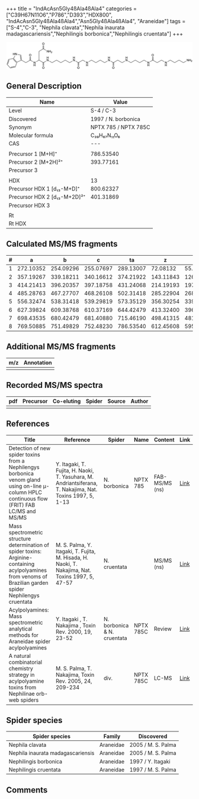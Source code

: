 +++
title = "IndAcAsn5Gly4ßAla4ßAla4"
categories = ["C39H67N11O6","P786","D393","HDX800",
"IndAcAsn5Gly4ßAla4ßAla4","Asn5Gly4ßAla4ßAla4",
"Araneidae"]
tags = ["S-4","C-3",
"Nephila clavata","Nephila inaurata madagascariensis","Nephilingis borbonica","Nephilingis cruentata"]
+++

![](/img/IndAcAsn5Gly4bAla4bAla4.png)

## General Description

| Name                         | Value                |
|------------------------------|----------------------|
| Level                        | S-4 / C-3                    |
| Discovered                   | 1997 / N. borbonica  |
| Synonym                      | NPTX 785 / NPTX 785C |
| Molecular formula            | C₃₉H₆₇N₁₁O₆          |
| CAS                          | ---                  |
|                              |                      |
| Precursor 1 [M+H]⁺           | 786.53540            |
| Precursor 2 [M+2H]²⁺         | 393.77161            |
| Precursor 3                  |                      |
|                              |                      |
| HDX                          | 13                   |
| Precursor HDX 1 [d₁₃-M+D]⁺   | 800.62327            |
| Precursor HDX 2 [d₁₃-M+2D]²⁺ | 401.31869            |
| Precursor HDX 3              |                      |
|                              |                      |
| Rt                           |                      |
| Rt HDX                       |                      |

## Calculated MS/MS fragments

| # | a         | b         | c         | ta        | z         | y         | tz        |
|---|-----------|-----------|-----------|-----------|-----------|-----------|-----------|
| 1 | 272.10352 | 254.09296 | 255.07697 | 289.13007 | 72.08132  | 55.05477  | 89.10787  |
| 2 | 357.19267 | 339.18211 | 340.16612 | 374.21922 | 143.11843 | 126.09188 | 160.14498 |
| 3 | 414.21413 | 396.20357 | 397.18758 | 431.24068 | 214.19193 | 197.16538 | 231.21848 |
| 4 | 485.28763 | 467.27707 | 468.26108 | 502.31418 | 285.22904 | 268.20249 | 302.25559 |
| 5 | 556.32474 | 538.31418 | 539.29819 | 573.35129 | 356.30254 | 339.27599 | 373.32909 |
| 6 | 627.39824 | 609.38768 | 610.37169 | 644.42479 | 413.32400 | 396.29745 | 430.35055 |
| 7 | 698.43535 | 680.42479 | 681.40880 | 715.46190 | 498.41315 | 481.38660 | 515.43970 |
| 8 | 769.50885 | 751.49829 | 752.48230 | 786.53540 | 612.45608 | 595.42953 | 629.48263 |

## Additional MS/MS fragments

| m/z       | Annotation |
|-----------|------------|
|           |            |

## Recorded MS/MS spectra

| pdf | Precursor | Co-eluting | Spider | Source | Author |
|-----|-----------|------------|--------|--------|--------|
|     |           |            |        |        |        |

## References

| Title                                                                                                                                                        | Reference                                                                                                 | Spider                      | Name      | Content        | Link                                                                                                               |
|--------------------------------------------------------------------------------------------------------------------------------------------------------------|-----------------------------------------------------------------------------------------------------------|-----------------------------|-----------|----------------|--------------------------------------------------------------------------------------------------------------------|
| Detection of new spider toxins from a Nephilengys borbonica venom gland using on-line µ-column HPLC continuous flow (FRIT) FAB LC/MS and MS/MS               | Y. Itagaki, T. Fujita, H. Naoki, T. Yasuhara, M. Andriantsiferana, T. Nakajima, Nat. Toxins 1997, 5, 1-13 | N. borbonica                | NPTX 785  | FAB-MS/MS (ns) | [Link](https://onlinelibrary.wiley.com/doi/abs/10.1002/%28SICI%29%281997%295%3A1%3C1%3A%3AAID-NT1%3E3.0.CO%3B2-8)  |
| Mass spectrometric structure determination of spider toxins: Arginine-containing acylpolyamines from venoms of Brazilian garden spider Nephilengys cruentata | M. S. Palma, Y. Itagaki, T. Fujita, M. Hisada, H. Naoki, T. Nakajima, Nat. Toxins 1997, 5, 47-57          | N. cruentata                |           | MS/MS (ns)     | [Link](https://onlinelibrary.wiley.com/doi/abs/10.1002/%28SICI%29%281997%295%3A2%3C47%3A%3AAID-NT1%3E3.0.CO%3B2-X) |
| Acylpolyamines: Mass spectrometric analytical methods for Araneidae spider acylpolyamines                                                                    | Y. Itagaki , T. Nakajima , Toxin Rev. 2000, 19, 23-52                                                     | N. borbonica & N. cruentata | NPTX 785C | Review         | [Link](https://www.tandfonline.com/doi/abs/10.1081/TXR-100100314)                                                  |
| A natural combinatorial chemistry strategy in acylpolyamine toxins from Nephilinae orb-web spiders                                                           | M. S. Palma, T. Nakajima, Toxin Rev. 2005, 24, 209-234                                                    | div.                        | NPTX 785C | LC-MS          | [Link](https://www.tandfonline.com/doi/abs/10.1081/TXR-200057857)                                                  |

## Spider species

| Spider species                    | Family    | Discovered         |
|-----------------------------------|-----------|--------------------|
| Nephila clavata                   | Araneidae | 2005 / M. S. Palma |
| Nephila inaurata madagascariensis | Araneidae | 2005 / M. S. Palma |
| Nephilingis borbonica             | Araneidae | 1997 / Y. Itagaki  |
| Nephilingis cruentata             | Araneidae | 1997 / M. S. Palma |

## Comments